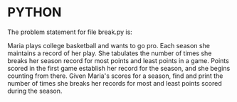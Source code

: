 # PYTHON

The problem statement for file break.py is:

Maria plays college basketball and wants to go pro. Each season she maintains a record of her play.
She tabulates the number of times she breaks her season record for most points and least points in a game.
Points scored in the first game establish her record for the season, and she begins counting from there.
Given Maria's scores for a season, find and print the number of times she breaks her records for most and least points scored during the season.

